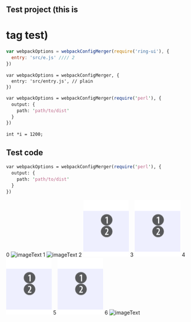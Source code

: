## Test project (this is <h1> tag test)

``` javascript
var webpackOptions = webpackConfigMerger(require('ring-ui'), {
  entry: 'src/e.js' //// 2
})
```

```
var webpackOptions = webpackConfigMerger, {
  entry: 'src/entry.js', // plain
})
```

``` perl
var webpackOptions = webpackConfigMerger(require('perl'), {
  output: {
    path: 'path/to/dist'
  }
})
```

``` clike
int *i = 1200;
```

## Test code

``` perl
var webpackOptions = webpackConfigMerger(require('perl'), {
  output: {
    path: 'path/to/dist'
  }
})
```

0
![imageText](~download/test-repo:ca63bff15776646b848f7f9dfea681e368f29564:test.png)
1
![imageText](/~download/test-repo:ca63bff15776646b848f7f9dfea681e368f29564:test.png)
2
![imageText](test.png)
3
![imageText](/test.png)
4
![imageText](/images10/test.png)
5
![imageText](images10/content/test.png)
6
![imageText](https://www.jetbrains.com/help/img/upsource/2017.1/up_some_image.png)
